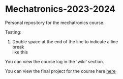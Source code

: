 # Mechatronics-2023-2024

Personal repository for the mechatronics course.

Testing:

1. Double space at the end of the line to indicate a line  
   break  
   like this

You can view the course log in the 'wiki' section.

You can view the final project for the course here [here](https://github.com/AdrianCobo/my_bot)

